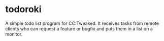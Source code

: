 # todoroki
A simple todo list program for CC:Tweaked. It receives tasks from remote clients who can request a feature or bugfix and puts them in a list on a monitor.
